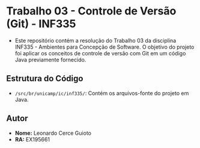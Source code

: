 # Trabalho 03 - Controle de Versão (Git) - INF335

* Este repositório contém a resolução do Trabalho 03 da disciplina INF335 - Ambientes para Concepção de Software. O objetivo do projeto foi aplicar os conceitos de controle de versão com Git em um código Java previamente fornecido.

## Estrutura do Código

* `/src/br/unicamp/ic/inf335/`: Contém os arquivos-fonte do projeto em Java.

## Autor

* **Nome:** Leonardo Cerce Guioto
* **RA:** EX195661
